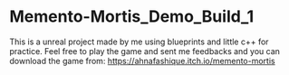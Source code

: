 # Memento-Mortis_Demo_Build_1
This is a unreal project made by me using blueprints and little c++ for practice. Feel free to play the game and sent me feedbacks and you can download the game from: https://ahnafashique.itch.io/memento-mortis
